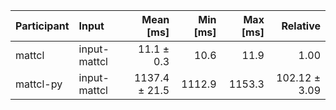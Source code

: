 | Participant | Input | Mean [ms] | Min [ms] | Max [ms] | Relative |
|:---|:---|---:|---:|---:|---:|
| mattcl | input-mattcl | 11.1 ± 0.3 | 10.6 | 11.9 | 1.00 |
| mattcl-py | input-mattcl | 1137.4 ± 21.5 | 1112.9 | 1153.3 | 102.12 ± 3.09 |
